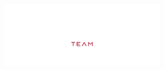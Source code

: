 ![An illustration showing a variety of differently themed Octocats. Monuments from different cities are indicated in the background like the Space Needle, Berlin Fernsehturm and Transamerica Pyramid.](https://raw.githubusercontent.com/RiviaTeam/.github/main/profile/banner_git.png)
<h1 style="text-align:center;>Olá somos a Rivia Team</h1>
